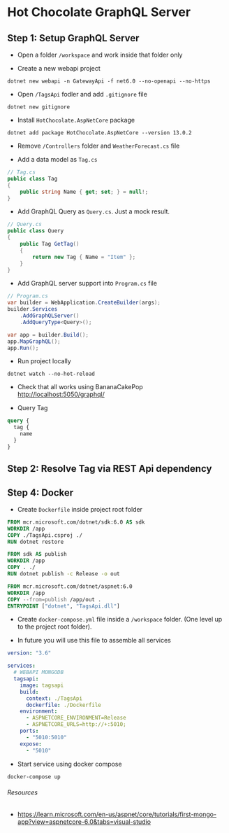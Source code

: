 # Hot Chocolate GraphQL Server

## Step 1: Setup GraphQL Server

- Open a folder `/workspace` and work inside that folder only

- Create a new webapi project

```dotnet
dotnet new webapi -n GatewayApi -f net6.0 --no-openapi --no-https
```

- Open `/TagsApi` fodler and add `.gitignore` file

```dotnet
dotnet new gitignore
```

- Install `HotChocolate.AspNetCore` package

```dotnet
dotnet add package HotChocolate.AspNetCore --version 13.0.2
```

- Remove `/Controllers` folder and `WeatherForecast.cs` file

- Add a data model as `Tag.cs`

```cs
// Tag.cs
public class Tag
{
    public string Name { get; set; } = null!;
}
```

- Add GraphQL Query as `Query.cs`. Just a mock result.

```cs
// Query.cs
public class Query
{
    public Tag GetTag()
    {
        return new Tag { Name = "Item" };
    }
}
```

- Add GraphQL server support into `Program.cs` file

```cs
// Program.cs
var builder = WebApplication.CreateBuilder(args);
builder.Services
    .AddGraphQLServer()
    .AddQueryType<Query>();

var app = builder.Build();
app.MapGraphQL();
app.Run();
```

- Run project locally

```dotnet
dotnet watch --no-hot-reload
```

- Check that all works using BananaCakePop [http://localhost:5050/graphql/](http://localhost:5050/graphql/)

- Query Tag

```graphql
query {
  tag {
    name
  }
}
```

## Step 2: Resolve Tag via REST Api dependency



## Step 4: Docker

- Create `Dockerfile` inside project root folder

```dockerfile
FROM mcr.microsoft.com/dotnet/sdk:6.0 AS sdk
WORKDIR /app
COPY ./TagsApi.csproj ./
RUN dotnet restore

FROM sdk AS publish
WORKDIR /app
COPY . ./
RUN dotnet publish -c Release -o out

FROM mcr.microsoft.com/dotnet/aspnet:6.0
WORKDIR /app
COPY --from=publish /app/out .
ENTRYPOINT ["dotnet", "TagsApi.dll"]
```

- Create `docker-compose.yml` file inside a `/workspace` folder. (One level up to the project root folder).

- In future you will use this file to assemble all services

```yml
version: "3.6"

services:
  # WEBAPI MONGODB
  tagsapi:
    image: tagsapi
    build:
      context: ./TagsApi
      dockerfile: ./Dockerfile
    environment:
      - ASPNETCORE_ENVIRONMENT=Release
      - ASPNETCORE_URLS=http://+:5010;
    ports:
      - "5010:5010"
    expose:
      - "5010"
```

- Start service using docker compose

```sh
docker-compose up
```

###### Resources

- https://learn.microsoft.com/en-us/aspnet/core/tutorials/first-mongo-app?view=aspnetcore-6.0&tabs=visual-studio
